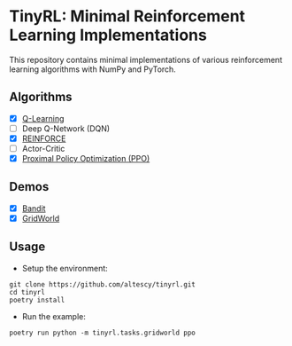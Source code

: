 # TinyRL: Minimal Reinforcement Learning Implementations

This repository contains minimal implementations of various reinforcement
learning algorithms with NumPy and PyTorch.

## Algorithms

- [x] [Q-Learning](./tinyrl/algorithms/q_learning.py)
- [ ] Deep Q-Network (DQN)
- [x] [REINFORCE](./tinyrl/algorithms/reinforce.py)
- [ ] Actor-Critic
- [x] [Proximal Policy Optimization (PPO)](./tinyrl/algorithms/ppo.py)

## Demos

- [x] [Bandit](./tinyrl/tasks/bandit.py)
- [x] [GridWorld](./tinyrl/tasks/grid_world.py)

## Usage

- Setup the environment:

```shell
git clone https://github.com/altescy/tinyrl.git
cd tinyrl
poetry install
```

- Run the example:

```shell
poetry run python -m tinyrl.tasks.gridworld ppo
```
